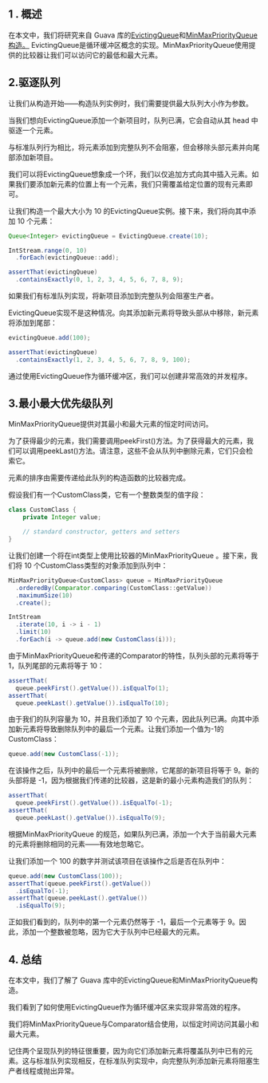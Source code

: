 ## 1 . 概述

在本文中，我们将研究来自 Guava 库的[EvictingQueue](https://google.github.io/guava/releases/19.0/api/docs/com/google/common/collect/EvictingQueue.html)和[MinMaxPriorityQueue构造。](https://google.github.io/guava/releases/snapshot/api/docs/com/google/common/collect/MinMaxPriorityQueue.html) EvictingQueue是循环缓冲区概念的实现。MinMaxPriorityQueue使用提供的比较器让我们可以访问它的最低和最大元素。

## 2.驱逐队列

让我们从构造开始——构造队列实例时，我们需要提供最大队列大小作为参数。

当我们想向EvictingQueue添加一个新项目时，队列已满，它会自动从其 head 中驱逐一个元素。

与标准队列行为相比，将元素添加到完整队列不会阻塞，但会移除头部元素并向尾部添加新项目。

我们可以将EvictingQueue想象成一个环，我们以仅追加方式向其中插入元素。如果我们要添加新元素的位置上有一个元素，我们只需覆盖给定位置的现有元素即可。

让我们构造一个最大大小为 10 的EvictingQueue实例。接下来，我们将向其中添加 10 个元素：

```java
Queue<Integer> evictingQueue = EvictingQueue.create(10);

IntStream.range(0, 10)
  .forEach(evictingQueue::add);

assertThat(evictingQueue)
  .containsExactly(0, 1, 2, 3, 4, 5, 6, 7, 8, 9);
```

如果我们有标准队列实现，将新项目添加到完整队列会阻塞生产者。

EvictingQueue实现不是这种情况。向其添加新元素将导致头部从中移除，新元素将添加到尾部：

```java
evictingQueue.add(100);

assertThat(evictingQueue)
  .containsExactly(1, 2, 3, 4, 5, 6, 7, 8, 9, 100);
```

通过使用EvictingQueue作为循环缓冲区，我们可以创建非常高效的并发程序。

## 3.最小最大优先级队列

MinMaxPriorityQueue提供对其最小和最大元素的恒定时间访问。

为了获得最少的元素，我们需要调用peekFirst()方法。为了获得最大的元素，我们可以调用peekLast()方法。请注意，这些不会从队列中删除元素，它们只会检索它。

元素的排序由需要传递给此队列的构造函数的比较器完成。

假设我们有一个CustomClass类，它有一个整数类型的值字段：

```java
class CustomClass {
    private Integer value;

    // standard constructor, getters and setters
}
```

让我们创建一个将在int类型上使用比较器的MinMaxPriorityQueue 。接下来，我们将 10 个CustomClass类型的对象添加到队列中：

```java
MinMaxPriorityQueue<CustomClass> queue = MinMaxPriorityQueue
  .orderedBy(Comparator.comparing(CustomClass::getValue))
  .maximumSize(10)
  .create();

IntStream
  .iterate(10, i -> i - 1)
  .limit(10)
  .forEach(i -> queue.add(new CustomClass(i)));
```

由于MinMaxPriorityQueue和传递的Comparator的特性，队列头部的元素将等于 1，队列尾部的元素将等于 10：

```java
assertThat(
  queue.peekFirst().getValue()).isEqualTo(1);
assertThat(
  queue.peekLast().getValue()).isEqualTo(10);
```

由于我们的队列容量为 10，并且我们添加了 10 个元素，因此队列已满。向其中添加新元素将导致删除队列中的最后一个元素。让我们添加一个值为-1的CustomClass：

```java
queue.add(new CustomClass(-1));
```

在该操作之后，队列中的最后一个元素将被删除，它尾部的新项目将等于 9。新的头部将是 -1，因为根据我们传递的比较器，这是新的最小元素构造我们的队列：

```java
assertThat(
  queue.peekFirst().getValue()).isEqualTo(-1);
assertThat(
  queue.peekLast().getValue()).isEqualTo(9);
```

根据MinMaxPriorityQueue 的规范，如果队列已满，添加一个大于当前最大元素的元素将删除相同的元素——有效地忽略它。

让我们添加一个 100 的数字并测试该项目在该操作之后是否在队列中：

```java
queue.add(new CustomClass(100));
assertThat(queue.peekFirst().getValue())
  .isEqualTo(-1);
assertThat(queue.peekLast().getValue())
  .isEqualTo(9);
```

正如我们看到的，队列中的第一个元素仍然等于 -1，最后一个元素等于 9。因此，添加一个整数被忽略，因为它大于队列中已经最大的元素。

## 4. 总结

在本文中，我们了解了 Guava 库中的EvictingQueue和MinMaxPriorityQueue构造。

我们看到了如何使用EvictingQueue作为循环缓冲区来实现非常高效的程序。

我们将MinMaxPriorityQueue与Comparator结合使用，以恒定时间访问其最小和最大元素。

记住两个呈现队列的特征很重要，因为向它们添加新元素将覆盖队列中已有的元素。这与标准队列实现相反，在标准队列实现中，向完整队列添加新元素将阻塞生产者线程或抛出异常。